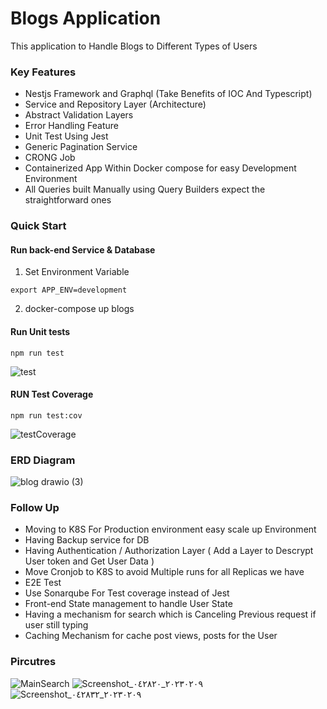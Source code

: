 # Blogs Application

This application to Handle Blogs to Different Types of Users

### Key Features

- Nestjs Framework and Graphql (Take Benefits of IOC And Typescript)
- Service and Repository Layer (Architecture)
- Abstract Validation Layers
- Error Handling Feature
- Unit Test Using Jest
- Generic Pagination Service
- CRONG Job
- Containerized App Within Docker compose for easy Development Environment
- All Queries built Manually using Query Builders expect the straightforward ones

### Quick Start

#### Run back-end Service & Database

1. Set Environment Variable

```
export APP_ENV=development
```

2. docker-compose up blogs

#### Run Unit tests

```
npm run test
```

![test](https://user-images.githubusercontent.com/55209776/217111954-5b6eee84-8583-4293-81ee-e2c8736ddf17.png)

#### RUN Test Coverage

```
npm run test:cov
```

![testCoverage](https://user-images.githubusercontent.com/55209776/217112046-9251d7d4-8667-49fd-af7a-7563d30bf5f0.png)

### ERD Diagram

![blog drawio (3)](https://user-images.githubusercontent.com/55209776/217027977-88ab0c34-a37a-417a-b8de-1e8a3b5cc752.png)

### Follow Up

- Moving to K8S For Production environment easy scale up Environment
- Having Backup service for DB
- Having Authentication / Authorization Layer ( Add a Layer to Descrypt User token and Get User Data )
- Move Cronjob to K8S to avoid Multiple runs for all Replicas we have
- E2E Test
- Use Sonarqube For Test coverage instead of Jest
- Front-end State management to handle User State
- Having a mechanism for search which is Canceling Previous request if user still typing
- Caching Mechanism for cache post views, posts for the User

### Pircutres

![MainSearch](https://user-images.githubusercontent.com/55209776/217028321-e91725e3-ae9a-4a8d-a715-1f823d4d7f2d.png)
![Screenshot_٢٠٢٣٠٢٠٩_٠٤٢٨٢٠](https://user-images.githubusercontent.com/55209776/217702179-c11df647-bcdb-484c-8e40-549aaa5066ff.png)
![Screenshot_٢٠٢٣٠٢٠٩_٠٤٢٨٣٢](https://user-images.githubusercontent.com/55209776/217702229-37a90866-4c32-4d25-ae84-b6d9400cb979.png)



